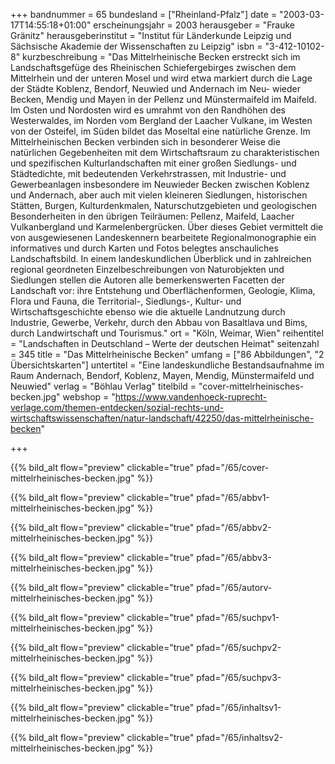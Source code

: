 +++
bandnummer = 65
bundesland = ["Rheinland-Pfalz"]
date = "2003-03-17T14:55:18+01:00"
erscheinungsjahr = 2003
herausgeber = "Frauke Gränitz"
herausgeberinstitut = "Institut für Länderkunde Leipzig und Sächsische Akademie der Wissenschaften zu Leipzig"
isbn = "3-412-10102-8"
kurzbeschreibung = "Das Mittelrheinische Becken erstreckt sich im Landschaftsgefüge des Rheinischen Schiefergebirges zwischen dem Mittelrhein und der unteren Mosel und wird etwa markiert durch die Lage der Städte Koblenz, Bendorf, Neuwied und Andernach im Neu- wieder Becken, Mendig und Mayen in der Pellenz und Münstermaifeld im Maifeld. Im Osten und Nordosten wird es umrahmt von den Randhöhen des Westerwaldes, im Norden vom Bergland der Laacher Vulkane, im Westen von der Osteifel, im Süden bildet das Moseltal eine natürliche Grenze. Im Mittelrheinischen Becken verbinden sich in besonderer Weise die natürlichen Gegebenheiten mit dem Wirtschaftsraum zu charakteristischen und spezifischen Kulturlandschaften mit einer großen Siedlungs- und Städtedichte, mit bedeutenden Verkehrstrassen, mit Industrie- und Gewerbeanlagen insbesondere im Neuwieder Becken zwischen Koblenz und Andernach, aber auch mit vielen kleineren Siedlungen, historischen Stätten, Burgen, Kulturdenkmalen, Naturschutzgebieten und geologischen Besonderheiten in den übrigen Teilräumen: Pellenz, Maifeld, Laacher Vulkanbergland und Karmelenbergrücken. Über dieses Gebiet vermittelt die von ausgewiesenen Landeskennern bearbeitete Regionalmonographie ein informatives und durch Karten und Fotos belegtes anschauliches Landschaftsbild. In einem landeskundlichen Überblick und in zahlreichen regional geordneten Einzelbeschreibungen von Naturobjekten und Siedlungen stellen die Autoren alle bemerkenswerten Facetten der Landschaft vor: ihre Entstehung und Oberflächenformen, Geologie, Klima, Flora und Fauna, die Territorial-, Siedlungs-, Kultur- und Wirtschaftsgeschichte ebenso wie die aktuelle Landnutzung durch Industrie, Gewerbe, Verkehr, durch den Abbau von Basaltlava und Bims, durch Landwirtschaft und Tourismus."
ort = "Köln, Weimar, Wien"
reihentitel = "Landschaften in Deutschland – Werte der deutschen Heimat"
seitenzahl = 345
title = "Das Mittelrheinische Becken"
umfang = ["86 Abbildungen", "2 Übersichtskarten"]
untertitel = "Eine landeskundliche Bestandsaufnahme im Raum Andernach, Bendorf, Koblenz, Mayen, Mendig, Münstermaifeld und Neuwied"
verlag = "Böhlau Verlag"
titelbild = "cover-mittelrheinisches-becken.jpg"
webshop = "https://www.vandenhoeck-ruprecht-verlage.com/themen-entdecken/sozial-rechts-und-wirtschaftswissenschaften/natur-landschaft/42250/das-mittelrheinische-becken"

+++

{{% bild_alt flow="preview" clickable="true" pfad="/65/cover-mittelrheinisches-becken.jpg"   %}}

{{% bild_alt flow="preview" clickable="true" pfad="/65/abbv1-mittelrheinisches-becken.jpg"   %}}

{{% bild_alt flow="preview" clickable="true" pfad="/65/abbv2-mittelrheinisches-becken.jpg"   %}}

{{% bild_alt flow="preview" clickable="true" pfad="/65/abbv3-mittelrheinisches-becken.jpg"   %}}

{{% bild_alt flow="preview" clickable="true" pfad="/65/autorv-mittelrheinisches-becken.jpg"   %}}

{{% bild_alt flow="preview" clickable="true" pfad="/65/suchpv1-mittelrheinisches-becken.jpg"   %}}

{{% bild_alt flow="preview" clickable="true" pfad="/65/suchpv2-mittelrheinisches-becken.jpg"   %}}

{{% bild_alt flow="preview" clickable="true" pfad="/65/suchpv3-mittelrheinisches-becken.jpg"   %}}

{{% bild_alt flow="preview" clickable="true" pfad="/65/inhaltsv1-mittelrheinisches-becken.jpg"   %}}

{{% bild_alt flow="preview" clickable="true" pfad="/65/inhaltsv2-mittelrheinisches-becken.jpg"   %}}

